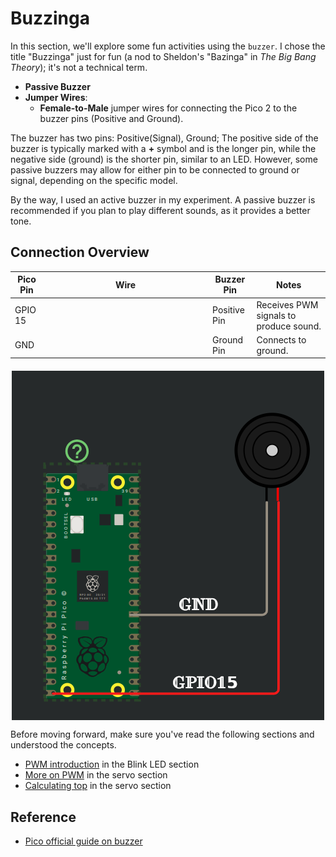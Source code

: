 # Buzzinga

In this section, we'll explore some fun activities using the `buzzer`. I chose the title "Buzzinga" just for fun (a nod to Sheldon's "Bazinga" in *The Big Bang Theory*); it's not a technical term.

- **Passive Buzzer**
- **Jumper Wires**:
  - **Female-to-Male** jumper wires for connecting the Pico 2 to the buzzer pins (Positive and Ground).

The buzzer has two pins:  Positive(Signal), Ground; The positive side of the buzzer is typically marked with a **+** symbol and is the longer pin, while the negative side (ground) is the shorter pin, similar to an LED. However, some passive buzzers may allow for either pin to be connected to ground or signal, depending on the specific model. 

By the way, I used an active buzzer in my experiment. A passive buzzer is recommended if you plan to play different sounds, as it provides a better tone.

## Connection Overview
<table style="margin-bottom:20px">
  <thead>
    <tr>
      <th>Pico Pin</th>
      <th style="width: 250px; margin: 0 auto;">Wire</th>
      <th>Buzzer Pin</th>
      <th>Notes</th>
    </tr>
  </thead>
  <tbody>
    <tr>
      <td>GPIO 15</td>
      <td style="text-align: center; vertical-align: middle; padding: 0;">
        <div class="wire red" style="width: 200px; margin: 0 auto;">
          <div class="male-left"></div>
          <div class="male-right"></div>
        </div>
      </td>
      <td>Positive Pin</td>
      <td>Receives PWM signals to produce sound.</td>
    </tr>
    <tr>
      <td>GND</td>
      <td style="text-align: center; vertical-align: middle; padding: 0;">
        <div class="wire black" style="width: 200px; margin: 0 auto;">
          <div class="male-left"></div>
          <div class="male-right"></div>
        </div>
      </td>
      <td>Ground Pin</td>
      <td>Connects to ground.</td>
    </tr>
  </tbody>
</table>


<img style="display: block; margin: auto;" alt="pico2" src="./images/pico-buzzer-circuit.png"/>

Before moving forward, make sure you've read the following sections and understood the concepts.
- [PWM introduction](../core-concepts/pwm/index.md) in the Blink LED section
- [More on PWM](../servo/pwm.md) in the servo section
- [Calculating top](../servo/servo-pico.md) in the servo section


## Reference
- [Pico official guide on buzzer](https://projects.raspberrypi.org/en/projects/introduction-to-the-pico/9)
